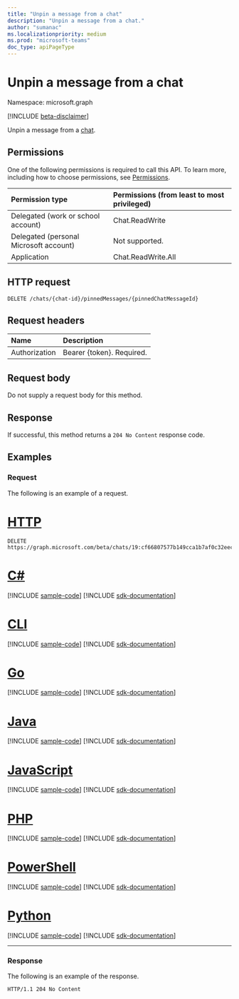 ```yaml
---
title: "Unpin a message from a chat"
description: "Unpin a message from a chat."
author: "sumanac"
ms.localizationpriority: medium
ms.prod: "microsoft-teams"
doc_type: apiPageType
---
```


# Unpin a message from a chat
Namespace: microsoft.graph

[!INCLUDE [beta-disclaimer](../../includes/beta-disclaimer.md)]

Unpin a message from a [chat](../resources/chat.md).

## Permissions
One of the following permissions is required to call this API. To learn more, including how to choose permissions, see [Permissions](/graph/permissions-reference).

|Permission type|Permissions (from least to most privileged)|
|:---|:---|
|Delegated (work or school account) | Chat.ReadWrite |
|Delegated (personal Microsoft account) | Not supported.    |
|Application | Chat.ReadWrite.All |

## HTTP request

<!-- {
  "blockType": "ignored"
}
-->
``` http
DELETE /chats/{chat-id}/pinnedMessages/{pinnedChatMessageId}
```

## Request headers
|Name|Description|
|:---|:---|
|Authorization|Bearer {token}. Required.|

## Request body
Do not supply a request body for this method.

## Response

If successful, this method returns a `204 No Content` response code.

## Examples

### Request
The following is an example of a request.

# [HTTP](#tab/http)
<!-- {
  "blockType": "request",
  "name": "delete_pinnedchatmessageinfo",
  "sampleKeys": ["19:cf66807577b149cca1b7af0c32eec122@thread.v2", "1616964509832"]
}
-->
``` http
DELETE https://graph.microsoft.com/beta/chats/19:cf66807577b149cca1b7af0c32eec122@thread.v2/pinnedMessages/1616964509832
```

# [C#](#tab/csharp)
[!INCLUDE [sample-code](../includes/snippets/csharp/delete-pinnedchatmessageinfo-csharp-snippets.md)]
[!INCLUDE [sdk-documentation](../includes/snippets/snippets-sdk-documentation-link.md)]

# [CLI](#tab/cli)
[!INCLUDE [sample-code](../includes/snippets/cli/delete-pinnedchatmessageinfo-cli-snippets.md)]
[!INCLUDE [sdk-documentation](../includes/snippets/snippets-sdk-documentation-link.md)]

# [Go](#tab/go)
[!INCLUDE [sample-code](../includes/snippets/go/delete-pinnedchatmessageinfo-go-snippets.md)]
[!INCLUDE [sdk-documentation](../includes/snippets/snippets-sdk-documentation-link.md)]

# [Java](#tab/java)
[!INCLUDE [sample-code](../includes/snippets/java/delete-pinnedchatmessageinfo-java-snippets.md)]
[!INCLUDE [sdk-documentation](../includes/snippets/snippets-sdk-documentation-link.md)]

# [JavaScript](#tab/javascript)
[!INCLUDE [sample-code](../includes/snippets/javascript/delete-pinnedchatmessageinfo-javascript-snippets.md)]
[!INCLUDE [sdk-documentation](../includes/snippets/snippets-sdk-documentation-link.md)]

# [PHP](#tab/php)
[!INCLUDE [sample-code](../includes/snippets/php/delete-pinnedchatmessageinfo-php-snippets.md)]
[!INCLUDE [sdk-documentation](../includes/snippets/snippets-sdk-documentation-link.md)]

# [PowerShell](#tab/powershell)
[!INCLUDE [sample-code](../includes/snippets/powershell/delete-pinnedchatmessageinfo-powershell-snippets.md)]
[!INCLUDE [sdk-documentation](../includes/snippets/snippets-sdk-documentation-link.md)]

# [Python](#tab/python)
[!INCLUDE [sample-code](../includes/snippets/python/delete-pinnedchatmessageinfo-python-snippets.md)]
[!INCLUDE [sdk-documentation](../includes/snippets/snippets-sdk-documentation-link.md)]

---

### Response
The following is an example of the response.

<!-- {
  "blockType": "response",
  "truncated": true
}
-->
``` http
HTTP/1.1 204 No Content
```

